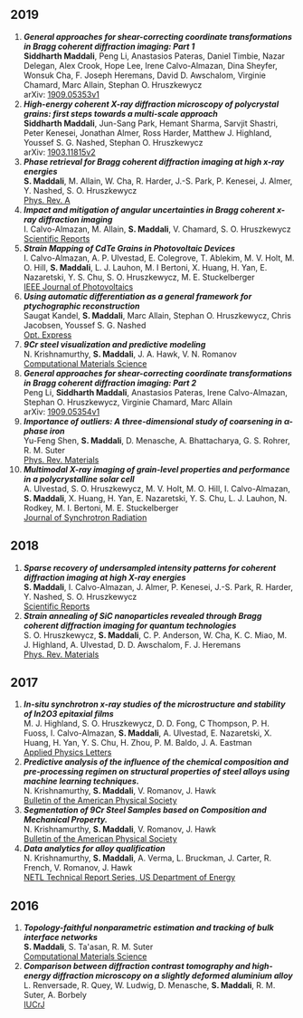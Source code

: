 ## **2019**
1.	***General approaches for shear-correcting coordinate transformations in Bragg coherent diffraction imaging: Part 1***
<br/>	**Siddharth Maddali**, Peng Li, Anastasios Pateras, Daniel Timbie, Nazar Delegan, Alex Crook, Hope Lee, Irene Calvo-Almazan, Dina Sheyfer, Wonsuk Cha, F. Joseph Heremans, David D. Awschalom, Virginie Chamard, Marc Allain, Stephan O. Hruszkewycz
<br/>	arXiv: <a href="http://arxiv.org/pdf/1909.05353v1">1909.05353v1</a>
1.	***High-energy coherent X-ray diffraction microscopy of polycrystal grains: first steps towards a multi-scale approach***
<br/>	**Siddharth Maddali**, Jun-Sang Park, Hemant Sharma, Sarvjit Shastri, Peter Kenesei, Jonathan Almer, Ross Harder, Matthew J. Highland, Youssef S. G. Nashed, Stephan O. Hruszkewycz
<br/>	arXiv: <a href="http://arxiv.org/pdf/1903.11815v2">1903.11815v2</a>
1.	***Phase retrieval for Bragg coherent diffraction imaging at high x-ray energies***
<br/>	**S. Maddali**, M. Allain, W. Cha, R. Harder, J.-S. Park, P. Kenesei, J. Almer, Y. Nashed, S. O. Hruszkewycz
<br/>	<a href="https://link.aps.org/doi/10.1103/PhysRevA.99.053838">Phys. Rev. A</a>
1.	***Impact and mitigation of angular uncertainties in Bragg coherent x-ray diffraction imaging***
<br/>	I. Calvo-Almazan, M. Allain, **S. Maddali**, V. Chamard, S. O. Hruszkewycz
<br/>	<a href="https://doi.org/10.1038/s41598-019-42797-4">Scientific Reports</a>
1.	***Strain Mapping of CdTe Grains in Photovoltaic Devices***
<br/>	I. Calvo-Almazan, A. P. Ulvestad, E. Colegrove, T. Ablekim, M. V. Holt, M. O. Hill, **S. Maddali**, L. J. Lauhon, M. I Bertoni, X. Huang, H. Yan, E. Nazaretski, Y. S. Chu, S. O. Hruszkewycz, M. E. Stuckelberger
<br/>	<a href="https://doi.org/10.1109/JPHOTOV.2019.2942487">IEEE Journal of Photovoltaics</a>
1.	***Using automatic differentiation as a general framework for ptychographic reconstruction***
<br/>	Saugat Kandel, **S. Maddali**, Marc Allain, Stephan O. Hruszkewycz, Chris Jacobsen, Youssef S. G. Nashed
<br/>	<a href="http://www.opticsexpress.org/abstract.cfm?URI=oe-27-13-18653">Opt. Express</a>
1.	***9Cr steel visualization and predictive modeling***
<br/>	N. Krishnamurthy, **S. Maddali**, J. A. Hawk, V. N. Romanov
<br/>	<a href="http://www.sciencedirect.com/science/article/pii/S0927025619301466">Computational Materials Science</a>
1.	***General approaches for shear-correcting coordinate transformations in Bragg coherent diffraction imaging: Part 2***
<br/>	Peng Li, **Siddharth Maddali**, Anastasios Pateras, Irene Calvo-Almazan, Stephan O. Hruszkewycz, Virginie Chamard, Marc Allain
<br/>	arXiv: <a href="http://arxiv.org/pdf/1909.05354v1">1909.05354v1</a>
1.	***Importance of outliers: A three-dimensional study of coarsening in ${\alpha}$-phase iron***
<br/>	Yu-Feng Shen, **S. Maddali**, D. Menasche, A. Bhattacharya, G. S. Rohrer, R. M. Suter
<br/>	<a href="https://link.aps.org/doi/10.1103/PhysRevMaterials.3.063611">Phys. Rev. Materials</a>
1.	***Multimodal X-ray imaging of grain-level properties and performance in a polycrystalline solar cell***
<br/>	A. Ulvestad, S. O. Hruszkewycz, M. V. Holt, M. O. Hill, I. Calvo-Almazan, **S. Maddali**, X. Huang, H. Yan, E. Nazaretski, Y. S. Chu, L. J. Lauhon, N. Rodkey, M. I. Bertoni, M. E. Stuckelberger
<br/>	<a href="https://doi.org/10.1107/S1600577519003606">Journal of Synchrotron Radiation</a>


## **2018**
1.	***Sparse recovery of undersampled intensity patterns for coherent diffraction imaging at high X-ray energies***
<br/>	**S. Maddali**, I. Calvo-Almazan, J. Almer, P. Kenesei, J.-S. Park, R. Harder, Y. Nashed, S. O. Hruszkewycz
<br/>	<a href="https://www.nature.com/articles/s41598-018-23040-y">Scientific Reports</a>
1.	***Strain annealing of SiC nanoparticles revealed through Bragg coherent diffraction imaging for quantum technologies***
<br/>	S. O. Hruszkewycz, **S. Maddali**, C. P. Anderson, W. Cha, K. C. Miao, M. J. Highland, A. Ulvestad, D. D. Awschalom, F. J. Heremans
<br/>	<a href="https://link.aps.org/doi/10.1103/PhysRevMaterials.2.086001">Phys. Rev. Materials</a>


## **2017**
1.	***In-situ synchrotron x-ray studies of the microstructure and stability of In2O3 epitaxial films***
<br/>	M. J. Highland, S. O. Hruszkewycz, D. D. Fong, C Thompson, P. H. Fuoss, I. Calvo-Almazan, **S. Maddali**, A. Ulvestad, E. Nazaretski, X. Huang, H. Yan, Y. S. Chu, H. Zhou, P. M. Baldo, J. A. Eastman
<br/>	<a href="http://dx.doi.org/10.1063/1.4997773">Applied Physics Letters</a>
1.	***Predictive analysis of the influence of the chemical composition and pre-processing regimen on structural properties of steel alloys using machine learning techniques.***
<br/>	N. Krishnamurthy, **S. Maddali**, V. Romanov, J. Hawk
<br/>	<a href="https://meetings.aps.org/Meeting/MAR17/Session/V12.6">Bulletin of the American Physical Society</a>
1.	***Segmentation of 9Cr Steel Samples based on Composition and Mechanical Property.***
<br/>	N. Krishnamurthy, **S. Maddali**, V. Romanov, J. Hawk
<br/>	<a href="http://meetings.aps.org/link/BAPS.2017.MAR.G1.156">Bulletin of the American Physical Society</a>
1.	***Data analytics for alloy qualification***
<br/>	N. Krishnamurthy, **S. Maddali**, A. Verma, L. Bruckman, J. Carter, R. French, V. Romanov, J. Hawk
<br/>	<a href="https://www.osti.gov/biblio/1456238">NETL Technical Report Series, US Department of Energy</a>


## **2016**
1.	***Topology-faithful nonparametric estimation and tracking of bulk interface networks***
<br/>	**S. Maddali**, S. Ta'asan, R. M. Suter
<br/>	<a href="https://www.sciencedirect.com/science/article/pii/S0927025616303913">Computational Materials Science</a>
1.	***Comparison between diffraction contrast tomography and high-energy diffraction microscopy on a slightly deformed aluminium alloy***
<br/>	L. Renversade, R. Quey, W. Ludwig, D. Menasche, **S. Maddali**, R. M. Suter, A. Borbely
<br/>	<a href="https://journals.iucr.org/m/issues/2016/01/00/ti5006/">IUCrJ</a>


